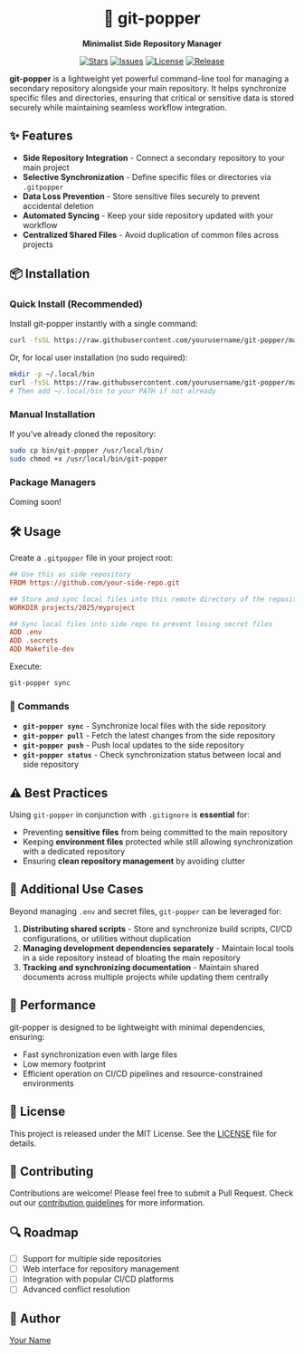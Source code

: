 <div align="center">
  <h1>🎩 git-popper</h1>
  <p><strong>Minimalist Side Repository Manager</strong></p>
  <p>
    <a href="https://github.com/yourusername/git-popper/stargazers"><img src="https://img.shields.io/github/stars/yourusername/git-popper" alt="Stars"></a>
    <a href="https://github.com/yourusername/git-popper/issues"><img src="https://img.shields.io/github/issues/yourusername/git-popper" alt="Issues"></a>
    <a href="https://github.com/yourusername/git-popper/blob/main/LICENSE"><img src="https://img.shields.io/github/license/yourusername/git-popper" alt="License"></a>
    <a href="https://github.com/yourusername/git-popper/releases"><img src="https://img.shields.io/github/v/release/yourusername/git-popper" alt="Release"></a>
  </p>
</div>

**git-popper** is a lightweight yet powerful command-line tool for managing a secondary repository alongside your main repository. It helps synchronize specific files and directories, ensuring that critical or sensitive data is stored securely while maintaining seamless workflow integration.

## ✨ Features

* **Side Repository Integration** - Connect a secondary repository to your main project
* **Selective Synchronization** - Define specific files or directories via `.gitpopper`
* **Data Loss Prevention** - Store sensitive files securely to prevent accidental deletion
* **Automated Syncing** - Keep your side repository updated with your workflow
* **Centralized Shared Files** - Avoid duplication of common files across projects

## 📦 Installation

### Quick Install (Recommended)

Install git-popper instantly with a single command:

```sh
curl -fsSL https://raw.githubusercontent.com/yourusername/git-popper/main/bin/git-popper | sudo tee /usr/local/bin/git-popper > /dev/null && sudo chmod +x /usr/local/bin/git-popper
```

Or, for local user installation (no sudo required):

```sh
mkdir -p ~/.local/bin
curl -fsSL https://raw.githubusercontent.com/yourusername/git-popper/main/bin/git-popper -o ~/.local/bin/git-popper && chmod +x ~/.local/bin/git-popper
# Then add ~/.local/bin to your PATH if not already
```

### Manual Installation

If you've already cloned the repository:

```sh
sudo cp bin/git-popper /usr/local/bin/
sudo chmod +x /usr/local/bin/git-popper
```

### Package Managers

Coming soon!

## 🛠️ Usage

Create a `.gitpopper` file in your project root:

```ini
## Use this as side repository
FROM https://github.com/your-side-repo.git

## Store and sync local files into this remote directory of the repository
WORKDIR projects/2025/myproject

## Sync local files into side repo to prevent losing secret files
ADD .env
ADD .secrets
ADD Makefile-dev
```

Execute:

```sh
git-popper sync
```

### 🔧 Commands

- **`git-popper sync`** - Synchronize local files with the side repository
- **`git-popper pull`** - Fetch the latest changes from the side repository
- **`git-popper push`** - Push local updates to the side repository
- **`git-popper status`** - Check synchronization status between local and side repository

## ⚠️ Best Practices

Using `git-popper` in conjunction with `.gitignore` is **essential** for:

- Preventing **sensitive files** from being committed to the main repository
- Keeping **environment files** protected while still allowing synchronization with a dedicated repository
- Ensuring **clean repository management** by avoiding clutter

## 🔄 Additional Use Cases

Beyond managing `.env` and secret files, `git-popper` can be leveraged for:

1. **Distributing shared scripts** - Store and synchronize build scripts, CI/CD configurations, or utilities without duplication
2. **Managing development dependencies separately** - Maintain local tools in a side repository instead of bloating the main repository
3. **Tracking and synchronizing documentation** - Maintain shared documents across multiple projects while updating them centrally

## 🚀 Performance

git-popper is designed to be lightweight with minimal dependencies, ensuring:

- Fast synchronization even with large files
- Low memory footprint
- Efficient operation on CI/CD pipelines and resource-constrained environments

## 📜 License

This project is released under the MIT License. See the [LICENSE](LICENSE) file for details.

## 🤝 Contributing

Contributions are welcome! Please feel free to submit a Pull Request. Check out our [contribution guidelines](CONTRIBUTING.md) for more information.

## 🔍 Roadmap

- [ ] Support for multiple side repositories
- [ ] Web interface for repository management
- [ ] Integration with popular CI/CD platforms
- [ ] Advanced conflict resolution

## 👤 Author

[Your Name](https://github.com/yourusername)